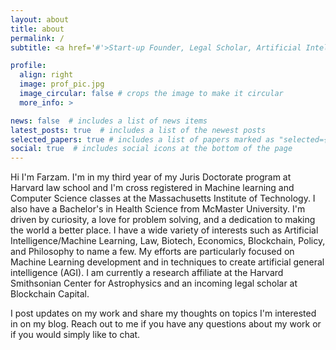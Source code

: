 ```yaml
---
layout: about
title: about
permalink: /
subtitle: <a href='#'>Start-up Founder, Legal Scholar, Artificial Intelligence Researcher</a>.

profile:
  align: right
  image: prof_pic.jpg
  image_circular: false # crops the image to make it circular
  more_info: >

news: false  # includes a list of news items
latest_posts: true  # includes a list of the newest posts
selected_papers: true # includes a list of papers marked as "selected={true}"
social: true  # includes social icons at the bottom of the page
---
```


Hi I'm Farzam. I'm in my third year of my Juris Doctorate program at Harvard law school and I'm cross registered in Machine learning and Computer Science classes at the Massachusetts Institute of Technology. I also have a Bachelor's in Health Science from McMaster University. I'm driven by curiosity, a love for problem solving, and a dedication to making the world a better place. I have a wide variety of interests such as Artificial Intelligence/Machine Learning, Law, Biotech, Economics, Blockchain, Policy, and Philosophy to name a few. My efforts are particularly focused on Machine Learning development and in techniques to create artificial general intelligence (AGI). I am currently a research affiliate at the Harvard Smithsonian Center for Astrophysics and an incoming legal scholar at Blockchain Capital. 

I post updates on my work and share my thoughts on topics I'm interested in on my blog. Reach out to me if you have any questions about my work or if you would simply like to chat.
